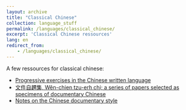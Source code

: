 ```yaml
---
layout: archive
title: "Classical Chinese"
collection: language_stuff
permalink: /languages/classical_chinese/
excerpt: 'Classical Chinese ressources'
lang: en
redirect_from: 
    - /languages/classical_chinese/
---
```

A few ressources for classical chinese:
<ul>
  <li><a href="https://archive.org/details/progressiveexerc00bull/page/7/mode/1up">Progressive exercises in the Chinese written language</a></li>
  <li><a href="https://archive.org/details/wnchientzuerhc00waderich">文件自趰集, Wên-chien tzu-erh chi; a series of papers selected as specimens of documentary Chinese</a></li>
  <li><a href="https://archive.org/details/notesonchinesed01hirtgoog/mode/2up">Notes on the Chinese documentary style</a></li>
</ul>
